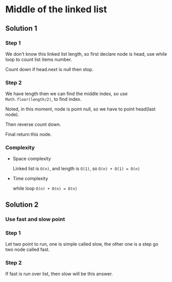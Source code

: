 # Middle of the linked list

## Solution 1

### Step 1

We don't know this linked list length, so first declare node is head, use while loop to count list items number.

Count down if head.next is null then stop.

### Step 2

We have length then we can find the middle index,
so use `Math.floor(length/2)`, to find index.

Noted, in this moment, node is point null, so we have to point head(last node).

Then reverse count down.

Final return this node.

### Complexity

- Space complexity

  Linked list is `O(n)`, and length is `O(1)`,
  so `O(n) + O(1) = O(n)`

- Time complexity

  while loop `O(n) + O(n) = O(n)`

## Solution 2

### Use fast and slow point

### Step 1

Let two point to run, one is simple called slow, the other one is a step go two node called fast.

### Step 2

If fast is run over list, then slow will be this answer.
